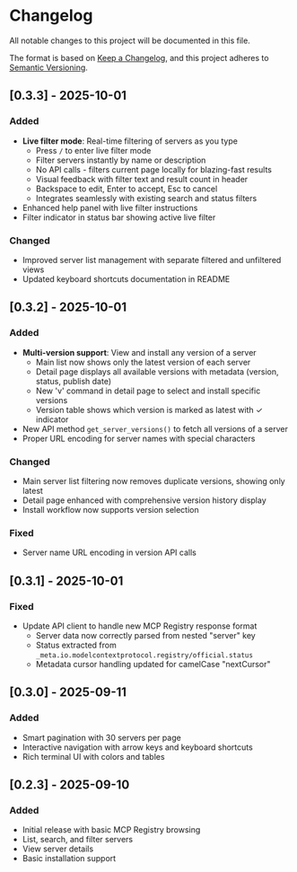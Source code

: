 # Changelog

All notable changes to this project will be documented in this file.

The format is based on [Keep a Changelog](https://keepachangelog.com/en/1.0.0/),
and this project adheres to [Semantic Versioning](https://semver.org/spec/v2.0.0.html).

## [0.3.3] - 2025-10-01

### Added
- **Live filter mode**: Real-time filtering of servers as you type
  - Press `/` to enter live filter mode
  - Filter servers instantly by name or description
  - No API calls - filters current page locally for blazing-fast results
  - Visual feedback with filter text and result count in header
  - Backspace to edit, Enter to accept, Esc to cancel
  - Integrates seamlessly with existing search and status filters
- Enhanced help panel with live filter instructions
- Filter indicator in status bar showing active live filter

### Changed
- Improved server list management with separate filtered and unfiltered views
- Updated keyboard shortcuts documentation in README

## [0.3.2] - 2025-10-01

### Added
- **Multi-version support**: View and install any version of a server
  - Main list now shows only the latest version of each server
  - Detail page displays all available versions with metadata (version, status, publish date)
  - New 'v' command in detail page to select and install specific versions
  - Version table shows which version is marked as latest with ✓ indicator
- New API method `get_server_versions()` to fetch all versions of a server
- Proper URL encoding for server names with special characters

### Changed
- Main server list filtering now removes duplicate versions, showing only latest
- Detail page enhanced with comprehensive version history display
- Install workflow now supports version selection

### Fixed
- Server name URL encoding in version API calls

## [0.3.1] - 2025-10-01

### Fixed
- Update API client to handle new MCP Registry response format
  - Server data now correctly parsed from nested "server" key
  - Status extracted from `_meta.io.modelcontextprotocol.registry/official.status`
  - Metadata cursor handling updated for camelCase "nextCursor"

## [0.3.0] - 2025-09-11

### Added
- Smart pagination with 30 servers per page
- Interactive navigation with arrow keys and keyboard shortcuts
- Rich terminal UI with colors and tables

## [0.2.3] - 2025-09-10

### Added
- Initial release with basic MCP Registry browsing
- List, search, and filter servers
- View server details
- Basic installation support
